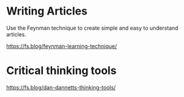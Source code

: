# Writing Articles

Use the Feynman technique to create simple and easy to understand articles.

https://fs.blog/feynman-learning-technique/


# Critical thinking tools

https://fs.blog/dan-dannetts-thinking-tools/
